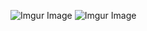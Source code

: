 ![Imgur Image](https://raw.githubusercontent.com/CodeFoxLk/e-commerce-ui-kit/main/Web%201920%20%E2%80%93%202.png)
![Imgur Image](https://raw.githubusercontent.com/CodeFoxLk/e-commerce-ui-kit/main/Web%201920%20%E2%80%93%203.png)
